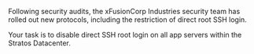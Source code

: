 Following security audits, the xFusionCorp Industries security team has rolled out new protocols, including the restriction of direct root SSH login.



Your task is to disable direct SSH root login on all app servers within the Stratos Datacenter.